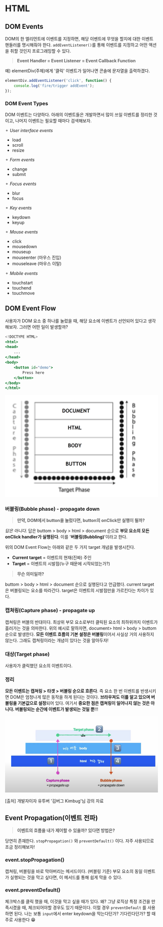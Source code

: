 # HTML

## DOM Events

DOM의 한 엘리먼트에 이벤트를 지정하면, 해당 이벤트에 무엇을 할지에 대한 이벤트 핸들러를 명시해줘야 한다. `addEventListener()`를 통해 이벤트를 지정하고 어떤 액션을 취할 것인지 프로그래밍할 수 있다.

> **Event Handler
= Event Listener
= Event Callback Function**

예) elementDiv(주체)에게 '클릭' 이벤트가 일어나면 콘솔에 문자열을 출력하겠다.

```jsx
elementDiv.addEventListener('click', function() {
	console.log('fire/trigger addEvent');
});
```

### DOM Event Types

DOM 이벤트는 다양하다. 아래의 이벤트들은 개발하면서 많이 쓰일 이벤트를 정리한 것이고, 나머지 이벤트는 필요할 때마다 검색해보자.

⚬ *User interface events*

- load
- scroll
- resize

⚬ *Form events*

- change
- submit

⚬ *Focus events*

- blur
- focus

⚬ *Key events*

- keydown
- keyup

⚬ *Mouse events*

- click
- mousedown
- mouseup
- mouseenter (마우스 진입)
- mouseleave (마우스 이탈)

⚬ *Mobile events*

- touchstart
- touchend
- touchmove

## DOM Event Flow

사용자가 DOM 요소 중 하나를 눌렀을 때, 해당 요소에 이벤트가 선언되어 있다고 생각해보자. 그러면 어떤 일이 발생할까?

```jsx
<!DOCTYPE HTML>
<html>
<head>
    ...
</head>
<body>
    <button id="demo">
        Press here
    </button>
</body>
</html>
```

![HTML%206ade659e523f4c31b83724521fe92474/Untitled.png](eventflow1.png)

### 버블링(Bubble phase) - propagate down

> **만약, DOM에서 button을 눌렀다면, button의 onClick만 실행이 될까?**

*답은 아니다.* 답은 buttom > body > html > document 순으로 **부모 요소의 모든 onClick handler가 실행된다**. 이를 '**버블링(Bubbling)**'이라고 한다. 

위의 DOM Event Flow는 아래와 같은 두 가지 target 개념을 발생시킨다.

- **Current target** = 이벤트의 현재(진짜) 주인
- **Target** = 이벤트의 시발점(누구 때문에 시작되었는가?)

> **무슨 의미일까?**

buttom > body > html > document 순으로 실행된다고 언급했다. current target은 버블링되는 요소를 따라간다. target은 이벤트의 시발점만을 가르킨다는 차이가 있다. 

### 캡쳐링(Capture phase) - propagate up

캡쳐링은 버블의 반대이다. 최상위 부모 요소로부터 클릭된 요소의 최하위까지 이벤트가 흘러가는 것을 의마한다. 위의 예시로 말하자면, document> html > body > buttom 순으로 발생한다. **모든 이벤트 흐름의 기본 설정은 버블링**이어서 사실상 거의 사용하지 않는다. 그래도 캡쳐링이라는 개념이 있다는 것을 알아두자!

### 대상(Target phase)

사용자가 클릭했던 요소의 이벤트이다.

### 정리

**모든 이벤트는 캡쳐링 > 타겟 > 버블링 순으로 흐른다**. 즉 요소 한 번 이벤트를 반생시키면 DOM은 엄청나게 많은 동작을 하게 된다는 것이다. **브라우져도 이를 알고 있으며 버블링을 기본값으로 설정**되어 있다. 여기서 **중요한 점은 캡쳐링이 일어나지 않는 것은 아니다. 버블링되는 순간에 이벤트가 발생되는 것일 뿐**!!!

![HTML%206ade659e523f4c31b83724521fe92474/_2021-01-01__10.58.52.png](eventflow2.png)

[출처] 개발자이자 유투버 '김버그 Kimbug'님 강의 자료

## Event Propagation(이벤트 전파)

> **이벤트의 흐름을 내가 제어할 수 있을까? 있다면 방법은?**

당연히 존재한다. `stopPropagation()` 와 `preventDefault()` 이다. 자주 사용되므로 조금 정리해보자!

### event.stopPropagation()

캡쳐링, 버블링을 바로 막아버리는 메서드이다. (버블링 기준) 부모 요소의 동일 이벤트가 실행되는 것을 막고 싶다면, 이 메서드를 통해 쉽게 막을 수 있다.

### event.preventDefault()

체크박스를 클릭 했을 때, 이것을 막고 싶을 때가 있다. 왜? 그냥 로직상 특정 조건을 만족시켰을 때, 체크되어야할 경우도 있기 때문이다. 이럴 경우 `preventDefault` 를 사용하면 된다. 나는 보통 `input`에서 enter keydown을 막는다던가? 기다린다던가? 할 때 주로 사용한다 😁